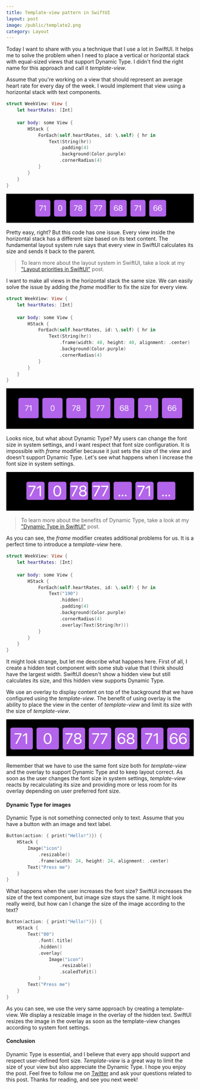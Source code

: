 ```yaml
---
title: Template-view pattern in SwiftUI
layout: post
image: /public/template2.png
category: Layout
---
```


Today I want to share with you a technique that I use a lot in SwiftUI. It helps me to solve the problem when I need to place a vertical or horizontal stack with equal-sized views that support Dynamic Type. I didn't find the right name for this approach and call it *template-view*.

Assume that you're working on a view that should represent an average heart rate for every day of the week. I would implement that view using a horizontal stack with text components.

```swift
struct WeekView: View {
    let heartRates: [Int]

    var body: some View {
        HStack {
            ForEach(self.heartRates, id: \.self) { hr in
                Text(String(hr))
                    .padding(4)
                    .background(Color.purple)
                    .cornerRadius(4)
            }
        }
    }
}
```

![template-view](/public/template1.png)

Pretty easy, right? But this code has one issue. Every view inside the horizontal stack has a different size based on its text content. The fundamental layout system rule says that every view in SwiftUI calculates its size and sends it back to the parent.

> To learn more about the layout system in SwiftUI, take a look at my ["Layout priorities in SwiftUI"](/2020/04/15/layout-priorities-in-swiftui/) post.

I want to make all views in the horizontal stack the same size. We can easily solve the issue by adding the *frame* modifier to fix the size for every view.

```swift
struct WeekView: View {
    let heartRates: [Int]

    var body: some View {
        HStack {
            ForEach(self.heartRates, id: \.self) { hr in
                Text(String(hr))
                    .frame(width: 40, height: 40, alignment: .center)
                    .background(Color.purple)
                    .cornerRadius(4)
            }
        }
    }
}
```

![template-view](/public/template2.png)

Looks nice, but what about Dynamic Type? My users can change the font size in system settings, and I want respect that font size configuration. It is impossible with *frame* modifier because it just sets the size of the view and doesn't support Dynamic Type. Let's see what happens when I increase the font size in system settings.

![template-view](/public/template3.png)

> To learn more about the benefits of Dynamic Type, take a look at my ["Dynamic Type in SwiftUI"](/2019/10/09/dynamic-type-in-swiftui/) post.

As you can see, the *frame* modifier creates additional problems for us. It is a perfect time to introduce a *template-view* here.

```swift
struct WeekView: View {
    let heartRates: [Int]

    var body: some View {
        HStack {
            ForEach(self.heartRates, id: \.self) { hr in
                Text("190")
                    .hidden()
                    .padding(4)
                    .background(Color.purple)
                    .cornerRadius(4)
                    .overlay(Text(String(hr)))
            }
        }
    }
}
```

It might look strange, but let me describe what happens here. First of all, I create a hidden text component with some stub value that I think should have the largest width. SwiftUI doesn't show a hidden view but still calculates its size, and this hidden view supports Dynamic Type.

We use an overlay to display content on top of the background that we have configured using the *template-view*. The benefit of using overlay is the ability to place the view in the center of *template-view* and limit its size with the size of *template-view*.

![template-view](/public/template4.png)

Remember that we have to use the same font size both for *template-view* and the overlay to support Dynamic Type and to keep layout correct. As soon as the user changes the font size in system settings, *template-view* reacts by recalculating its size and providing more or less room for its overlay depending on user preferred font size.

#### Dynamic Type for images
Dynamic Type is not something connected only to text. Assume that you have a button with an image and text label.

```swift
Button(action: { print("Hello!")}) {
    HStack {
        Image("icon")
            .resizable()
            .frame(width: 24, height: 24, alignment: .center)
        Text("Press me")
    }
}
```

What happens when the user increases the font size? SwiftUI increases the size of the text component, but image size stays the same. It might look really weird, but how can I change the size of the image according to the text?

```swift
Button(action: { print("Hello!")}) {
    HStack {
        Text("00")
            .font(.title)
            .hidden()
            .overlay(
                Image("icon")
                    .resizable()
                    .scaledToFit()
            )
        Text("Press me")
    }
}
```

As you can see, we use the very same approach by creating a template-view. We display a resizable image in the overlay of the hidden text. SwiftUI resizes the image in the overlay as soon as the template-view changes according to system font settings.

#### Conclusion
Dynamic Type is essential, and I believe that every app should support and respect user-defined font size. *Template-view* is a great way to limit the size of your view but also appreciate the Dynamic Type. I hope you enjoy the post. Feel free to follow me on [Twitter](https://twitter.com/mecid) and ask your questions related to this post. Thanks for reading, and see you next week!
